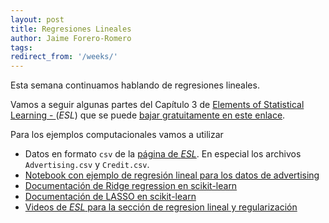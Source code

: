 ```yaml
---
layout: post
title: Regresiones Lineales
author: Jaime Forero-Romero
tags:
redirect_from: '/weeks/'
---
```


Esta semana continuamos hablando de regresiones lineales.

Vamos a seguir algunas partes del Capítulo 3 de [Elements of Statistical
Learning - ](http://statweb.stanford.edu/~tibs/ElemStatLearn/) (*ESL*) que se puede [bajar
gratuitamente en este enlace](http://statweb.stanford.edu/~tibs/ElemStatLearn/printings/ESLII_print10.pdf). 



Para los ejemplos computacionales vamos a utilizar
* Datos en formato ```csv``` de la [página de
  *ESL*](http://www-bcf.usc.edu/~gareth/ISL/data.html). En especial los
  archivos ```Advertising.csv``` y ```Credit.csv```. 
* [Notebook con ejemplo de regresión lineal para los datos de
   advertising](https://github.com/justmarkham/scikit-learn-videos/blob/master/06_linear_regression.ipynb) 
* [Documentación de Ridge regression en
scikit-learn](http://scikit-learn.org/stable/modules/linear_model.html#ridge-regression)
* [Documentación de LASSO en
scikit-learn](http://scikit-learn.org/stable/modules/linear_model.html#lasso) 
* [Videos de *ESL* para la sección de regresion lineal y
regularización](https://www.youtube.com/watch?v=cSKzqb0EKS0&index=6&list=PL5-da3qGB5IB-Xdpj_uXJpLGiRfv9UVXI) 

